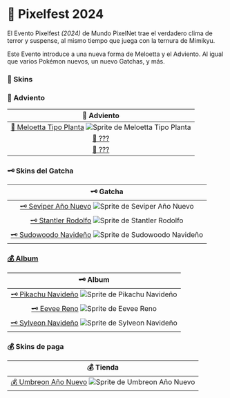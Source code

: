 # 🎃 Pixelfest 2024

El Evento Pixelfest _(2024)_ de Mundo PixelNet trae el verdadero clima de terror y suspense, al mismo tiempo que juega con la ternura de Mimikyu.

Este Evento introduce a una nueva forma de Meloetta y el Adviento. Al igual que varios Pokémon nuevos, un nuevo Gatchas, y más.

### 🎃 Skins

### 📕 Adviento

| 📕 Adviento |
| :---: |
| [📕 Meloetta Tipo Planta](adviento-meloetta-planta.md) ![Sprite de Meloetta Tipo Planta](../../images/pokemon/pixelween/meloetta_planta_sprite.png)|
| [📕 ???]()|
| [📕 ???]()|

### 🗝️ Skins del Gatcha

| 🗝️ Gatcha |
| :---: |
| [🗝️ Seviper Año Nuevo](gatcha-seviper-añonuevo.md) ![Sprite de Seviper Año Nuevo](../../images/pokemon/pixelween/seviper_anonuevo_sprite.png)|
| [🗝️ Stantler Rodolfo](gatcha-stantler-rodolfo.md) ![Sprite de Stantler Rodolfo](../../images/pokemon/pixelween/stantler_rodolfo_sprite.png)|
| [🗝️ Sudowoodo Navideño](gatcha-sudowoodo-navideño.md) ![Sprite de Sudowoodo Navideño](../../images/pokemon/pixelween/sudowoodo_pixelfest_sprite.png)|

### [💰 Album](album-pixelfest.md)

| 🗝️ Album |
| :---: |
| [🗝️ Pikachu Navideño](gatcha-pikachu-navideño.md) ![Sprite de Pikachu Navideño](../../images/pokemon/pixelween/pikachu_santa.png)|
| [🗝️ Eevee Reno](gatcha-eevee-reno.md) ![Sprite de Eevee Reno](../../images/pokemon/pixelween/eevee_rodolfo.png)|
| [🗝️ Sylveon Navideño](gatcha-sylveon-navideño.md) ![Sprite de Sylveon Navideño](../../images/pokemon/pixelween/sylveon_pixelfest_sprite.png)|

### 💰 Skins de paga

| 💰 Tienda |
| :---: |
| [💰 Umbreon Año Nuevo](paga-umbreon-añonuevo.md) ![Sprite de Umbreon Año Nuevo](../../images/pokemon/pixefest/umbreon_anonuevo_sprite.png)|
